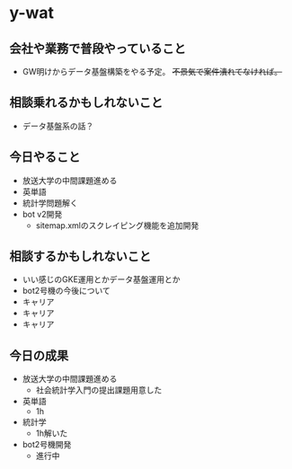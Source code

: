 # y-wat

## 会社や業務で普段やっていること
- GW明けからデータ基盤構築をやる予定。 ~~不景気で案件潰れてなければ。~~

## 相談乗れるかもしれないこと
- データ基盤系の話？

## 今日やること
- 放送大学の中間課題進める
- 英単語
- 統計学問題解く
- bot v2開発
  - sitemap.xmlのスクレイピング機能を追加開発

## 相談するかもしれないこと
- いい感じのGKE運用とかデータ基盤運用とか
- bot2号機の今後について
- キャリア
- キャリア
- キャリア

## 今日の成果
- 放送大学の中間課題進める
  - 社会統計学入門の提出課題用意した
- 英単語
  - 1h
- 統計学
  - 1h解いた
- bot2号機開発
  - 進行中

